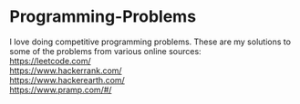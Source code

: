 # Programming-Problems
I love doing competitive programming problems. These are my solutions to some of the problems from various online sources:\
https://leetcode.com/ \
https://www.hackerrank.com/ \
https://www.hackerearth.com/ \
https://www.pramp.com/#/ 
